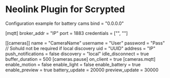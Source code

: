 # Neolink Plugin for Scrypted

Configuration example for battery cams
bind = "0.0.0.0"

[mqtt]
broker_addr = "IP"
port = 1883
credentials = ["<MqttUsername>", "<MqttPassword>"]

[[cameras]]
name = "CameraName"
username = "User"
password = "Pass"
// Sohuld not be required if local discovery
uid = "UUID"
address = "IP"
push_notifications = false
discovery = "local"
idle_disconnect = true
buffer_duration = 500
[cameras.pause]
on_client = true
[cameras.mqtt]
enable_motion = false
enable_light = false
enable_battery = true
enable_preview = true
battery_update = 20000
preview_update = 30000 
